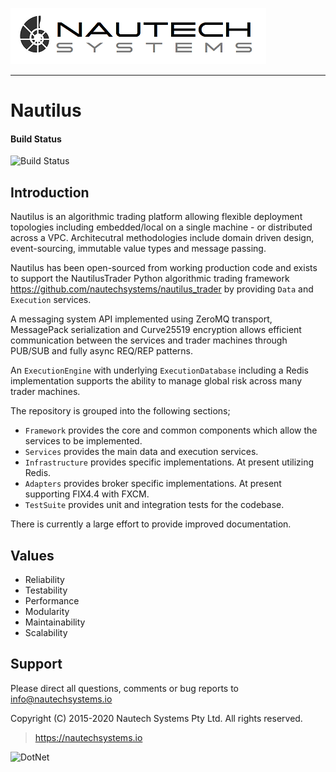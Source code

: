![Nautech Systems](https://github.com/nautechsystems/nautilus_trader/blob/master/docs/artwork/nautechsystems_logo_small.png?raw=true "logo")

----------

# Nautilus

#### Build Status

![Build Status](https://codebuild.ap-southeast-2.amazonaws.com/badges?uuid=eyJlbmNyeXB0ZWREYXRhIjoiQ0RNcmVkNnl6M2p2RURYb1RmUzlLWFlLTForVVJDb2hnTXluWVRxdENMSGlDVXZYTmtHZDlnOHhENG9tZEdibXRXeFZwRzRVNUdoMWF6U2xQN05EbDhBPSIsIml2UGFyYW1ldGVyU3BlYyI6InQ1Tkhxa0RFYldKNDAwcVIiLCJtYXRlcmlhbFNldFNlcmlhbCI6MX0%3D&branch=master)

## Introduction

Nautilus is an algorithmic trading platform allowing flexible deployment 
topologies including embedded/local on a single machine - or distributed across a VPC.
Architecutral methodologies include domain driven design, event-sourcing, immutable value types 
and message passing.

Nautilus has been open-sourced from working production code and exists to support 
the NautilusTrader Python algorithmic trading framework https://github.com/nautechsystems/nautilus_trader 
by providing `Data` and `Execution` services. 

A messaging system API implemented using ZeroMQ transport, MessagePack serialization
and Curve25519 encryption allows efficient communication between the services and trader
machines through PUB/SUB and fully async REQ/REP patterns.

An `ExecutionEngine` with underlying `ExecutionDatabase` including a Redis implementation
supports the ability to manage global risk across many trader machines.

The repository is grouped into the following sections;
- `Framework` provides the core and common components which allow the services to be implemented.
- `Services` provides the main data and execution services.
- `Infrastructure` provides specific implementations. At present utilizing Redis.
- `Adapters` provides broker specific implementations. At present supporting FIX4.4 with FXCM.
- `TestSuite` provides unit and integration tests for the codebase.

There is currently a large effort to provide improved documentation.

## Values
* Reliability
* Testability
* Performance
* Modularity
* Maintainability
* Scalability

## Support
Please direct all questions, comments or bug reports to info@nautechsystems.io

Copyright (C) 2015-2020 Nautech Systems Pty Ltd. All rights reserved.

> https://nautechsystems.io

![DotNet](https://d585tldpucybw.cloudfront.net/sfimages/default-source/default-album/net-core-3_480.png?sfvrsn=42bb708c_0?raw=true "dotnet")
